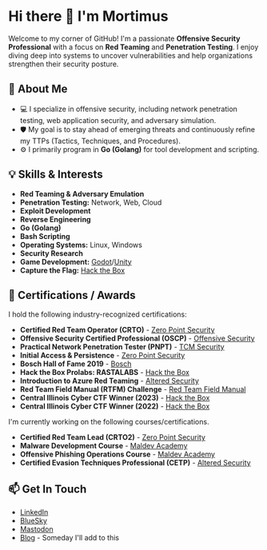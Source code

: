 # Hi there 👋 I'm Mortimus

Welcome to my corner of GitHub! I'm a passionate **Offensive Security Professional** with a focus on **Red Teaming** and **Penetration Testing**. I enjoy diving deep into systems to uncover vulnerabilities and help organizations strengthen their security posture.

## 🚀 About Me

* 💻 I specialize in offensive security, including network penetration testing, web application security, and adversary simulation.
* 🛡️ My goal is to stay ahead of emerging threats and continuously refine my TTPs (Tactics, Techniques, and Procedures).
* ⚙️ I primarily program in **Go (Golang)** for tool development and scripting.

## 💡 Skills & Interests

* **Red Teaming & Adversary Emulation**
* **Penetration Testing:** Network, Web, Cloud
* **Exploit Development**
* **Reverse Engineering**
* **Go (Golang)**
* **Bash Scripting**
* **Operating Systems:** Linux, Windows
* **Security Research**
* **Game Development:** [Godot](https://godotengine.org/)/[Unity](https://unity.com/)
* **Capture the Flag:** [Hack the Box](https://app.hackthebox.com/profile/464456)

## 📜 Certifications / Awards

I hold the following industry-recognized certifications:

* **Certified Red Team Operator (CRTO)** - [Zero Point Security](https://www.zeropointsecurity.co.uk/start)
* **Offensive Security Certified Professional (OSCP)** - [Offensive Security](https://www.offsec.com/courses/pen-200/)
* **Practical Network Penetration Tester (PNPT)** - [TCM Security](https://certifications.tcm-sec.com/pnpt/)
* **Initial Access & Persistence** - [Zero Point Security](https://www.zeropointsecurity.co.uk/start)
* **Bosch Hall of Fame 2019** - [Bosch](https://psirt.bosch.com/hall-of-fame/bosch-products-hall-of-fame/)
* **Hack the Box Prolabs: RASTALABS** - [Hack the Box](https://www.hackthebox.com/hacker/pro-labs)
* **Introduction to Azure Red Teaming** - [Altered Security](https://www.enterprisesecurity.io/)
* **Red Team Field Manual (RTFM) Challenge** - [Red Team Field Manual](https://www.thertfm.com/rtfm-video-library)
* **Central Illinois Cyber CTF Winner (2023)** - [Hack the Box](https://ctf.hackthebox.com/event/details/central-illinois-cyber-2023-1201)
* **Central Illinois Cyber CTF Winner (2022)** - [Hack the Box](https://ctf.hackthebox.com/event/details/cic22-ctf-640)

I'm currently working on the following courses/certifications.
* **Certified Red Team Lead (CRTO2)** - [Zero Point Security](https://www.zeropointsecurity.co.uk/start)
* **Malware Development Course** - [Maldev Academy](https://maldevacademy.com)
* **Offensive Phishing Operations Course** - [Maldev Academy](https://maldevacademy.com)
* **Certified Evasion Techniques Professional (CETP)** - [Altered Security](https://www.enterprisesecurity.io/)

## 📫 Get In Touch

* [LinkedIn](https://www.linkedin.com/in/randall-stroup/)
* [BlueSky](https://bsky.app/profile/mortimus.com)
* [Mastodon](https://infosec.exchange/@Mortimus)
* [Blog](https://blog.mortimus.com/) - Someday I'll add to this
